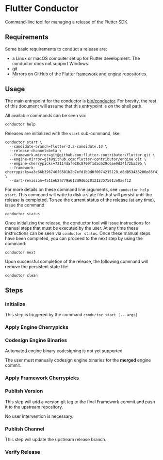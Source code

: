 # Flutter Conductor

Command-line tool for managing a release of the Flutter SDK.

## Requirements

Some basic requirements to conduct a release are:

- a Linux or macOS computer set up for Flutter development. The conductor does
  not support Windows.
- git
- Mirrors on GitHub of the Flutter
  [framework](https://github.com/flutter/flutter) and
  [engine](https://github.com/flutter/engine) repositories.

## Usage

The main entrypoint for the conductor is [bin/conductor](bin/conductor). For
brevity, the rest of this document will assume that this entrypoint is on the
shell path.

All available commands can be seen via:

`conductor help`

Releases are initialized with the `start` sub-command, like:

```
conductor start \
  --candidate-branch=flutter-2.2-candidate.10 \
  --release-channel=beta \
  --framework-mirror=git@github.com:flutter-contributor/flutter.git \
  --engine-mirror=git@github.com:flutter-contributor/engine.git \
  --engine-cherrypicks=72114dafe28c8700f1d5d629c6ae9d34172ba395 \
  --framework-cherrypicks=a3e66b396746f6581b2b7efd1b0d0f0074215128,d8d853436206e86f416236b930e97779b143a100 \
  --dart-revision=4511eb2a779a612d9d6b2012123575013e0aef12
```

For more details on these command line arguments, see `conductor help start`.
This command will write to disk a state file that will persist until the release
is completed. To see the current status of the release (at any time), issue the
command:

`conductor status`

Once initializing the release, the conductor tool will issue instructions for
manual steps that must be executed by the user. At any time these instructions
can be seen via `conductor status`. Once these manual steps have been completed,
you can proceed to the next step by using the command:

`conductor next`

Upon successful completion of the release, the following command will remove the
persistent state file:

`conductor clean`

## Steps

### Initialize

This step is triggered by the command `conductor start [...args]`

### Apply Engine Cherrypicks
### Codesign Engine Binaries

Automated engine binary codesigning is not yet supported.

The user must manually codesign engine binaries for the **merged** engine
commit.

### Apply Framework Cherrypicks
### Publish Version

This step will add a version git tag to the final Framework commit and push it
to the upstream repository.

No user intervention is necessary.

### Publish Channel

This step will update the upstream release branch.

### Verify Release
